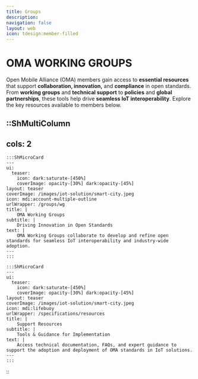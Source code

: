 ```yaml
---
title: Groups
description:
navigation: false
layout: web
icon: tdesign:member-filled
---
```

# OMA WORKING GROUPS

Open Mobile Alliance (OMA) members gain access to **essential resources** that support **collaboration, innovation,** and **compliance** in open standards. From **working groups** and **technical support** to **policies** and **global partnerships**, these tools help drive **seamless IoT interoperability**. Explore the key resources available to members below.  


::ShMultiColumn
---
cols: 2
---

    :::ShMicroCard
    ---
    ui:
      teaser:
        icon: dark:saturate-[450%]
        coverImage: opacity-[30%] dark:opacity-[45%]
    layout: teaser    
    coverImage: /images/iot-solution/smart-city.jpeg
    icon: mdi:account-multiple-outline
    urlWrapper: /groups/wg
    title: |
        OMA Working Groups 
    subtitle: |
        Driving Innovation in Open Standards
    text: |
        OMA Working Groups collaborate to develop and refine open standards for seamless IoT interoperability and industry-wide adoption.
    ---
    :::

    :::ShMicroCard
    ---
    ui:
      teaser:
        icon: dark:saturate-[450%]
        coverImage: opacity-[30%] dark:opacity-[45%]
    layout: teaser    
    coverImage: /images/iot-solution/smart-city.jpeg
    icon: mdi:lifebuoy
    urlWrapper: /specifications/resources
    title: |
        Support Resources 
    subtitle: |
        Tools & Guidance for Implementation
    text: |
        Access technical documentation, FAQs, and expert guidance to support the adoption and deployment of OMA standards in IoT solutions.
    ---
    :::

::